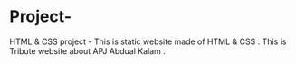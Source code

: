 # Project-
HTML &amp; CSS project - This is static website made of HTML & CSS . This is Tribute website about APJ Abdual Kalam .
